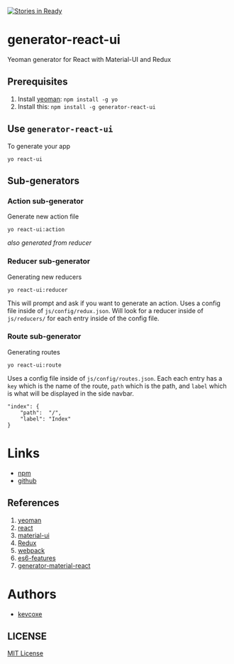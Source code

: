 [![Stories in Ready](https://badge.waffle.io/kevcoxe/generator-react-ui.svg?label=ready&title=Ready)](http://waffle.io/kevcoxe/generator-react-ui)
# generator-react-ui
 Yeoman generator for React with Material-UI and Redux


## Prerequisites ##
1. Install [yeoman](http://yeoman.io/): `npm install -g yo`
2. Install this: `npm install -g generator-react-ui`


## Use `generator-react-ui` ##
To generate your app

`yo react-ui`


## Sub-generators

### Action sub-generator
Generate new action file

`yo react-ui:action`

*also generated from reducer*

### Reducer sub-generator
Generating new reducers

`yo react-ui:reducer`

This will prompt and ask if you want to generate an action.
Uses a config file inside of `js/config/redux.json`.
Will look for a reducer inside of `js/reducers/` for each entry inside of
the config file.

### Route sub-generator
Generating routes

`yo react-ui:route`

Uses a config file inside of `js/config/routes.json`.
Each each entry has a `key` which is the name of the route, `path` which is the path, and `label` which is what will be displayed in the side navbar.

```
"index": {
	"path":  "/",
	"label": "Index"
}
```


# Links
- [npm](https://www.npmjs.com/package/generator-react-ui)
- [github](https://github.com/kevcoxe/generator-react-ui)


## References ##
1. [yeoman](http://yeoman.io/)
2. [react](http://facebook.github.io/react/)
3. [material-ui](http://material-ui.com)
4. [Redux](http://redux.js.org/)
5. [webpack](http://webpack.github.io/)
6. [es6-features](https://github.com/lukehoban/es6features)
7. [generator-material-react](https://github.com/leftstick/generator-material-react#readme)


# Authors
- [kevcoxe](https://github.com/kevcoxe)


## LICENSE ##
[MIT License](https://raw.githubusercontent.com/kevcoxe/generator-react-ui/master/LICENSE)
